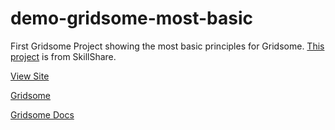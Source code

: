 # demo-gridsome-most-basic
 
First Gridsome Project showing the most basic principles for Gridsome. [This project](https://www.skillshare.com/en/classes/Building-a-Static-Website-w-Blog-Using-Vue-JS-and-Gridsome/382738713/projects?via=search-layout-grid) is from SkillShare.

[View Site](https://marvelous-pony-4c8530.netlify.app/blog)

[Gridsome](https://gridsome.org/)

[Gridsome Docs](https://gridsome.org/docs/)
